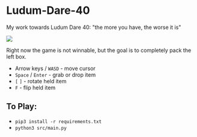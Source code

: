 # Ludum-Dare-40
My work towards Ludum Dare 40: "the more you have, the worse it is"

![](https://user-images.githubusercontent.com/1037028/33563319-9e38d47a-d8e5-11e7-8863-17b57f0a3133.png)

Right now the game is not winnable, but the goal is to completely pack the left box.
- Arrow keys / `WASD` - move cursor
- `Space` / `Enter` - grab or drop item
- `[` `]` - rotate held item
- `F` - flip held item

## To Play:

- `pip3 install -r requirements.txt`
- `python3 src/main.py`
